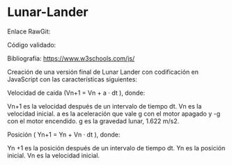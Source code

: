 # Lunar-Lander

Enlace RawGit: 

Código validado:

Bibliografía: https://www.w3schools.com/js/

Creación de una versión final de Lunar Lander con codificación en JavaScript con las características siguientes:

Velocidad de caida (Vn+1 = Vn + a · dt ), donde:

Vn+1 es la velocidad después de un intervalo de tiempo dt.
Vn es la velocidad inicial.
a es la aceleración que vale g con el motor apagado y -g con el motor encendido. g es la gravedad lunar, 1.622 m/s2.

Posición ( Yn+1 = Yn + Vn · dt ), donde:

Yn +1 es la posición después de un intervalo de tiempo dt.
Yn es la posición inicial.
Vn es la velocidad inicial.
